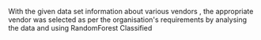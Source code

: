 With the given data set information about various vendors , the appropriate vendor was selected as per the organisation's requirements by analysing the data and using RandomForest Classified
